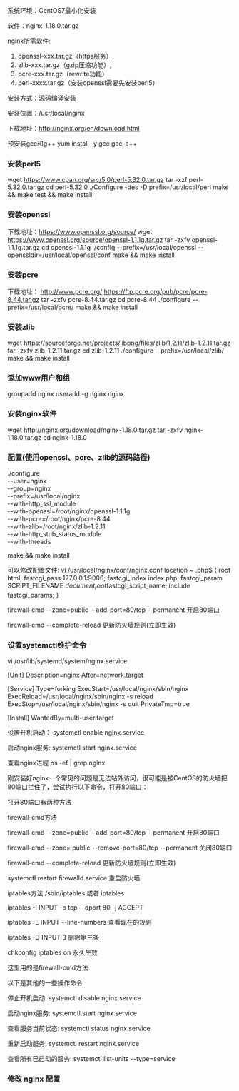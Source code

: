 系统环境：CentOS7最小化安装

软件：nginx-1.18.0.tar.gz

nginx所需软件:  
1. openssl-xxx.tar.gz（https服务）,
2. zlib-xxx.tar.gz（gzip压缩功能）,
3. pcre-xxx.tar.gz（rewrite功能）
4. perl-xxxx.tar.gz（安装openssl需要先安装perl5）

安装方式：源码编译安装

安装位置：/usr/local/nginx


下载地址：http://nginx.org/en/download.html


预安装gcc和g++  yum install -y gcc gcc-c++



### 安装perl5
wget https://www.cpan.org/src/5.0/perl-5.32.0.tar.gz
tar -xzf perl-5.32.0.tar.gz
cd perl-5.32.0
./Configure -des -D prefix=/usr/local/perl
make && make test && make install


### 安装openssl
下载地址：https://www.openssl.org/source/
wget https://www.openssl.org/source/openssl-1.1.1g.tar.gz
tar -zxfv openssl-1.1.1g.tar.gz
cd openssl-1.1.1g
./config --prefix=/usr/local/openssl --openssldir=/usr/local/openssl/conf
make && make install



### 安装pcre
下载地址： http://www.pcre.org/
https://ftp.pcre.org/pub/pcre/pcre-8.44.tar.gz
tar -zxfv pcre-8.44.tar.gz
cd pcre-8.44
./configure --prefix=/usr/local/pcre/
make && make install



### 安装zlib
wget https://sourceforge.net/projects/libpng/files/zlib/1.2.11/zlib-1.2.11.tar.gz
tar -zxfv zlib-1.2.11.tar.gz
cd zlib-1.2.11
./configure --prefix=/usr/local/zlib/
make && make install


### 添加www用户和组
groupadd nginx
useradd -g nginx nginx


### 安装nginx软件
wget http://nginx.org/download/nginx-1.18.0.tar.gz
tar -zxfv nginx-1.18.0.tar.gz
cd nginx-1.18.0


### 配置(使用openssl、pcre、zlib的源码路径)

./configure \
--user=nginx \
--group=nginx \
--prefix=/usr/local/nginx \
--with-http_ssl_module \
--with-openssl=/root/nginx/openssl-1.1.1g \
--with-pcre=/root/nginx/pcre-8.44 \
--with-zlib=/root/nginx/zlib-1.2.11 \
--with-http_stub_status_module \
--with-threads

make && make install


可以修改配置文件: vi /usr/local/nginx/conf/nginx.conf
location ~ \.php$ {
        root            html;
        fastcgi_pass   127.0.0.1:9000;
        fastcgi_index  index.php;
        fastcgi_param  SCRIPT_FILENAME  $document_root$fastcgi_script_name;
        include        fastcgi_params;
    }

firewall-cmd --zone=public --add-port=80/tcp --permanent  开启80端口

firewall-cmd --complete-reload        更新防火墙规则(立即生效)


### 设置systemctl维护命令

vi /usr/lib/systemd/system/nginx.service

[Unit]
Description=nginx
After=network.target

[Service]
Type=forking
ExecStart=/usr/local/nginx/sbin/nginx
ExecReload=/usr/local/nginx/sbin/nginx -s reload
ExecStop=/usr/local/nginx/sbin/nginx -s quit
PrivateTmp=true

[Install]
WantedBy=multi-user.target


设置开机启动： systemctl enable nginx.service


启动nginx服务: systemctl start nginx.service


查看nginx进程
ps -ef | grep nginx















刚安装好nginx一个常见的问题是无法站外访问，很可能是被CentOS的防火墙把80端口拦住了，尝试执行以下命令，打开80端口：

打开80端口有两种方法

firewall-cmd方法

firewall-cmd --zone=public --add-port=80/tcp --permanent  开启80端口

firewall-cmd --zone= public --remove-port=80/tcp --permanent  关闭80端口

firewall-cmd --complete-reload        更新防火墙规则(立即生效)

systemctl restart firewalld.service  重启防火墙






iptables方法  /sbin/iptables 或者 iptables

iptables -I INPUT -p tcp --dport 80 -j ACCEPT

iptables -L INPUT --line-numbers    查看现在的规则

iptables -D INPUT 3  删除第三条

chkconfig iptables on  永久生效



这里用的是firewall-cmd方法




以下是其他的一些操作命令

停止开机启动: systemctl disable nginx.service

启动nginx服务: systemctl start nginx.service

查看服务当前状态: systemctl status nginx.service

重新启动服务: systemctl restart nginx.service

查看所有已启动的服务: systemctl list-units --type=service




### 修改 nginx 配置
